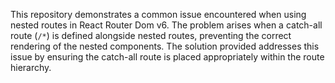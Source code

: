 This repository demonstrates a common issue encountered when using nested routes in React Router Dom v6. The problem arises when a catch-all route (`/*`) is defined alongside nested routes, preventing the correct rendering of the nested components. The solution provided addresses this issue by ensuring the catch-all route is placed appropriately within the route hierarchy.